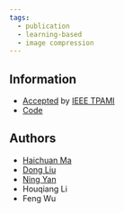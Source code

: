 ```yaml
---
tags:
  - publication
  - learning-based
  - image compression
---
```


## Information

- [Accepted](https://ieeexplore.ieee.org/document/9204799) by
  [IEEE TPAMI](https://www.computer.org/csdl/journal/tp)
- [Code](https://github.com/mahaichuan/Versatile-Image-Compression)

## Authors

- [Haichuan Ma](/people/2020/09/01/ma-haichuan)
- [Dong Liu](/people/2020/09/01/liu-dong)
- [Ning Yan](/people/2020/09/01/yan-ning)
- Houqiang Li
- Feng Wu
